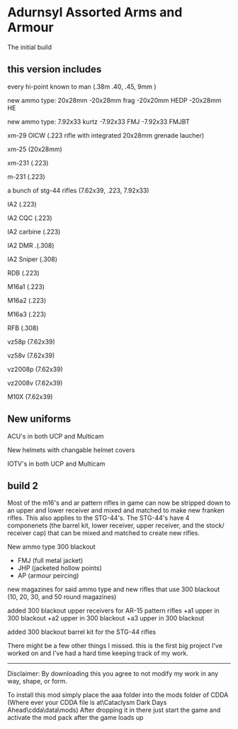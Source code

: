 # Adurnsyl Assorted Arms and Armour

The initial build

this version includes
----------------------------------
every hi-point known to man (.38m .40, .45, 9mm )

new ammo type: 20x28mm
   -20x28mm frag
   -20x20mm HEDP
   -20x28mm HE

new ammo type: 7.92x33 kurtz
   -7.92x33 FMJ
   -7.92x33 FMJBT

xm-29 OICW (.223 rifle with integrated 20x28mm grenade laucher)

xm-25 (20x28mm)

xm-231 (.223)

m-231 (.223)

a bunch of stg-44 rifles (7.62x39, .223, 7.92x33)

IA2 (.223)

IA2 CQC (.223)

IA2 carbine (.223)

IA2 DMR .(.308)

IA2 Sniper (.308)

RDB (.223)

M16a1 (.223)

M16a2 (.223)

M16a3 (.223)

RFB (.308)

vz58p (7.62x39)

vz58v (7.62x39)

vz2008p (7.62x39)

vz2008v (7.62x39)

M10X (7.62x39)

New uniforms
-------------
ACU's in both UCP and Multicam

New helmets with changable helmet covers

IOTV's in both UCP and Multicam


build 2
----------------------------------------------------
Most of the m16's and ar pattern rifles in game can now be stripped down to an upper and lower receiver and mixed and matched to make new franken rifles.
This also applies to the STG-44's. The STG-44's have 4 componenets (the barrel kit, lower receiver, upper receiver, and the stock/ receiver cap) that can be mixed and matched to create new rifles.

New ammo type 300 blackout
   + FMJ (full metal jacket)
   + JHP (jacketed hollow points)
   + AP (armour peircing)

new magazines for said ammo type and new rifles that use 300 blackout (10, 20, 30, and 50 round magazines)

added 300 blackout upper receivers for AR-15 pattern rifles
   +a1 upper in 300 blackout
   +a2 upper in 300 blackout
   +a3 upper in 300 blackout

added 300 blackout barrel kit for the STG-44 rifles

There might be a few other things I missed. this is the first big project I've worked on and I've had a hard time keeping track of my work.
___________________________________________________________________________________________
Disclaimer: By downloading this you agree to not modify my work in any way, shape, or form.


To install this mod simply place the aaa folder into the mods folder of CDDA (Where ever your CDDA file is at\Cataclysm Dark Days Ahead\cdda\data\mods)
After dropping it in there just start the game and activate the mod pack after the game loads up
